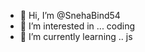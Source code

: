 - 👋 Hi, I’m @SnehaBind54
- 👀 I’m interested in ... coding
- 🌱 I’m currently learning .. js

<!---
SnehaBind54/SnehaBind54 is a ✨ special ✨ repository because its `README.md` (this file) appears on your GitHub profile.
You can click the Preview link to take a look at your changes.
--->
